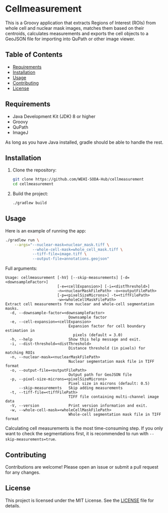 # Cellmeasurement

This is a Groovy application that extracts Regions of Interest (ROIs) from whole cell and nuclear mask images, matches them based on their centroids, calculates measurements and exports the cell objects to a GeoJSON file for importing into QuPath or other image viewer.

## Table of Contents
- [Requirements](#requirements)
- [Installation](#installation)
- [Usage](#usage)
- [Contributing](#contributing)
- [License](#license)

## Requirements

- Java Development Kit (JDK) 8 or higher
- Groovy
- QuPath
- ImageJ

As long as you have Java installed, gradle should be able to handle the rest.

## Installation

1. Clone the repository:
   ```sh
   git clone https://github.com/WEHI-SODA-Hub/cellmeasurement
   cd cellmeasurement
   ```

2. Build the project:
   ```sh
   ./gradlew build
   ```

## Usage

Here is an example of running the app:

```sh
./gradlew run \
    --args="--nuclear-mask=nuclear_mask.tiff \
            --whole-cell-mask=whole_cell_mask.tiff \
            --tiff-file=image.tiff \
            --output-file=annotations.geojson"
```

Full arguments:

```
Usage: cellmeasurement [-hV] [--skip-measurements] [-d=<downsampleFactor>]
                       [-e=<cellExpansion>] [-i=<distThreshold>]
                       -n=<nuclearMaskFilePath> -o=<outputFilePath>
                       [-p=<pixelSizeMicrons>] -t=<tiffFilePath>
                       -w=<wholeCellMaskFilePath>
Extract cell measurements from nuclear and whole-cell segmentation masks.
  -d, --downsample-factor=<downsampleFactor>
                            Downsample factor
  -e, --cell-expansion=<cellExpansion>
                            Expansion factor for cell boundary estimation in
                              pixels (default = 3.0)
  -h, --help                Show this help message and exit.
  -i, --dist-threshold=<distThreshold>
                            Distance threshold (in pixels) for matching ROIs
  -n, --nuclear-mask=<nuclearMaskFilePath>
                            Nuclear segmentation mask file in TIFF format
  -o, --output-file=<outputFilePath>
                            Output path for GeoJSON file
  -p, --pixel-size-microns=<pixelSizeMicrons>
                            Pixel size in microns (default: 0.5)
      --skip-measurements   Skip adding measurements
  -t, --tiff-file=<tiffFilePath>
                            TIFF file containing multi-channel image data
  -V, --version             Print version information and exit.
  -w, --whole-cell-mask=<wholeCellMaskFilePath>
                            Whole-cell segmentation mask file in TIFF format
```

Calculating cell measurements is the most time-consuming step. If you only want to check the
segmentations first, it is recommended to run with `--skip-measurements=true`.

## Contributing

Contributions are welcome! Please open an issue or submit a pull request for any changes.

## License

This project is licensed under the MIT License. See the [LICENSE](LICENSE) file for details.
